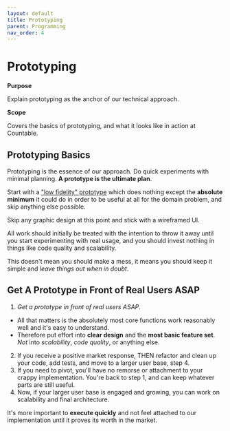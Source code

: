 ```yaml
---
layout: default
title: Prototyping
parent: Programming
nav_order: 4
---
```


# Prototyping

**Purpose**

Explain prototyping as the anchor of our technical approach.

**Scope**

Covers the basics of prototyping, and what it looks like in action at Countable.

## Prototyping Basics

Prototyping is the essence of our approach. Do quick experiments with minimal planning. **A prototype is the ultimate plan**.

Start with a ["low fidelity" prototype](https://blog.adobe.com/en/publish/2017/11/29/prototyping-difference-low-fidelity-high-fidelity-prototypes-use) which does nothing except the **absolute minimum** it could do in order to be useful at all for the domain problem, and skip anything else possible. 

Skip any graphic design at this point and stick with a wireframed UI.

All work should initially be treated with the intention to throw it away until you start experimenting with real usage, and you should invest nothing in things like code quality and scalability. 

This doesn't mean you should make a mess, it means you should keep it simple and *leave things out when in doubt*.

## Get A Prototype in Front of Real Users ASAP

1.   *Get a prototype in front of real users ASAP*. 
   - All that matters is the absolutely most core functions work reasonably well and it's easy to understand. 
   - Therefore put effort into **clear design** and the **most basic feature set**. *Not* into *scalability*, *code quality*, or anything else.
2.   If you receive a positive market response, THEN refactor and clean up your code, add tests, and move to a larger user base, step 4.
3.   If you need to pivot, you'll have no remorse or attachment to your crappy implementation. You're back to step 1, and can keep whatever parts are still useful.
4.   Now, if your larger user base is engaged and growing, you can work on scalability and final architecture.

It's more important to **execute quickly** and not feel attached to our implementation until it proves its worth in the market.
